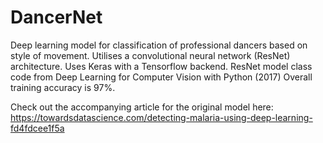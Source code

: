 # DancerNet

Deep learning model for classification of professional dancers based on style of movement. Utilises a convolutional neural network (ResNet) architecture.
Uses Keras with a Tensorflow backend. 
ResNet model class code from Deep Learning for Computer Vision with Python (2017) 
Overall training accuracy is 97%. 

Check out the accompanying article for the original model here:
https://towardsdatascience.com/detecting-malaria-using-deep-learning-fd4fdcee1f5a
